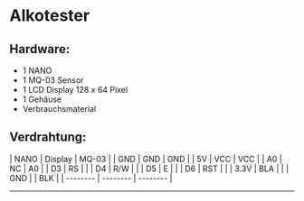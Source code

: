 # Alkotester

## Hardware:

+ 1 NANO
+ 1 MQ-03 Sensor
+ 1 LCD Display 128 x 64 Pixel
+ 1 Gehäuse
+ Verbrauchsmaterial

  


## Verdrahtung:

| NANO |  Display | MQ-03 |
| GND     |   GND    |   GND     | 
| 5V     |   VCC    |    VCC    |
|  A0    |  NC     |   A0    |
|  D3  |   RS   |       |
|  D4   |    R/W  |       |
|  D5   |   E    |       |
|   D6  |  RST     |       |
|  3.3V    |   BLA     |       |
|   GND   |      |  BLK      |
| -------- | -------- | -------- | 

---
